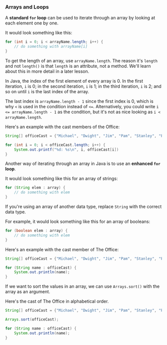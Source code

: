 <!-- # [Link to video.]() -->

### Arrays and Loops

A **standard `for` loop** can be used to iterate through an array by looking at each element one by one.

It would look something like this:

```java
for (int i = 0; i < arrayName.length; i++) {
    // do something with arrayName[i]
}
```

To get the length of an array, use `arrayName.length`. The reason it's `length` and not `length()` is that `length` is an attribute, not a method. We'll learn about this in more detail in a later lesson.

In Java, the index of the first element of every array is 0. In the first iteration, `i` is 0; in the second iteration, `i` is 1; in the third iteration, `i` is 2; and so on until `i` is the last index of the array.

The last index is `arrayName.length - 1` since the first index is 0, which is why `<` is used in the condition instead of `<=`.  Alternatively, you could write `i <= arrayName.length - 1` as the condition, but it's not as nice looking as `i < arrayName.length`.

Here's an example with the cast members of the Office:

```java
String[] officeCast = {"Michael", "Dwight", "Jim", "Pam", "Stanley", "Phyllis", "Meredith", "Creed", "Kevin", "Oscar", "Angela", "Ryan", "Kelly", "Toby"};

for (int i = 0; i < officeCast.length; i++) {
    System.out.printf("%d: %s\n", i, officeCast[i])
}
```

Another way of iterating through an array in Java is to use an **enhanced `for` loop**.

It would look something like this for an array of strings:

```java
for (String elem : array) {
    // do something with elem
}
```

If you're using an array of another data type, replace `String` with the correct data type.

For example, it would look something like this for an array of booleans:

```java
for (boolean elem : array) {
    // do something with elem
}
```

Here's an example with the cast member of The Office:

```java
String[] officeCast = {"Michael", "Dwight", "Jim", "Pam", "Stanley", "Phyllis", "Meredith", "Creed", "Kevin", "Oscar", "Angela", "Ryan", "Kelly", "Toby"};

for (String name : officeCast) {
    System.out.println(name);
}
```

If we want to sort the values in an array, we can use `Arrays.sort()` with the array as an argument.

Here's the cast of The Office in alphabetical order.

```java
String[] officeCast = {"Michael", "Dwight", "Jim", "Pam", "Stanley", "Phyllis", "Meredith", "Creed", "Kevin", "Oscar", "Angela", "Ryan", "Kelly", "Toby"};

Arrays.sort(officeCast);

for (String name : officeCast) {
    System.out.println(name);
}
```
